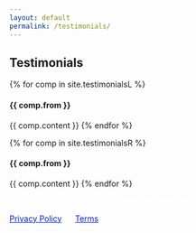 ```yaml
---
layout: default
permalink: /testimonials/
---
```


<section50short> 
<h2>Testimonials</h2>

<div class="section50left test">

  {% for comp in site.testimonialsL %}  
  <h4>{{ comp.from }} </h4>
  {{ comp.content }} 
  {% endfor %}

</div>

<div class="section50right test">

  {% for comp in site.testimonialsR %}  
  <h4>{{ comp.from }} </h4>
  {{ comp.content }} 
  {% endfor %}
  
</div>

</section50short>

<section50short> 
    <p style="text-align:center;"><a href="/YourJourney" class="mybutton" style=" color:white">Begin Your Journey</a></p>
</section50short>

<div class="license">
<a href="/privacy" target="_blank" style="color: #0821af;">Privacy Policy</a>
&nbsp;&nbsp;&nbsp;&nbsp;
<a href="/terms" target="_blank" style="color: #0821af;">Terms</a>
<br>
<br>
</div>
